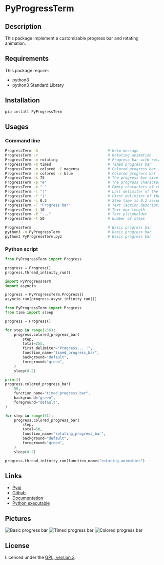 # PyProgressTerm

## Description

This package implement a customizable progress bar and rotating animation.

## Requirements
This package require:
 - python3
 - python3 Standard Library

## Installation
```bash
pip install PyProgressTerm
```

## Usages

### Command line
```bash
ProgressTerm -h                                # Help message
ProgressTerm -r                                # Rotating animation
ProgressTerm -m rotating                       # Progress bar with rotating animation
ProgressTerm -m timed                          # Timed progress bar
ProgressTerm -m colored -C magenta             # Colored progress bar (background magenta)
ProgressTerm -m colored -c blue                # Colored progress bar (foreground blue)
ProgressTerm -s 75                             # The progress bar size is 75 characters
ProgressTerm -p "#"                            # The progress characters of the progress bar
ProgressTerm -e " "                            # Empty characters of the progress bar
ProgressTerm -l "|"                            # Last delimiter of the progress bar
ProgressTerm -f "|"                            # First delimiter of the progress bar
ProgressTerm -i 0.2                            # Step time is 0.2 seconds
ProgressTerm -T "Progress bar"                 # Text (action description)
ProgressTerm -L 10                             # Text max length
ProgressTerm -P "..."                          # Text placeholder
ProgressTerm -t 50                             # Number of steps

ProgressTerm                                   # Basic progress bar
python3 -m PyProgressTerm                      # Basic progress bar
python3 PyProgressTerm.pyz                     # Basic progress bar
```

### Python script

```python
from PyProgressTerm import Progress

progress = Progress()
progress.thread_infinity_run()
```

```python
import PyProgressTerm
import asyncio

progress = PyProgressTerm.Progress()
asyncio.run(progress.async_infinity_run())
```

```python
from PyProgressTerm import Progress
from time import sleep

progress = Progress()

for step in range(256):
    progress.colored_progress_bar(
        step, 
        total=255, 
        first_delimiter="Progress... |", 
        function_name="timed_progress_bar", 
        background="default", 
        foreground="green",
    )
    sleep(0.2)

print()
progress.colored_progress_bar(
    50, 
    function_name="timed_progress_bar", 
    background="green", 
    foreground="default",
)

for step in range(51):
    progress.colored_progress_bar(
        step, 
        total=50, 
        function_name="rotating_progress_bar", 
        background="default", 
        foreground="green",
    )
    sleep(0.2)

progress.thread_infinity_run(function_name="rotating_animation")
```

## Links
 - [Pypi](https://pypi.org/project/PyProgressTerm)
 - [Github](https://github.com/mauricelambert/PyProgressTerm)
 - [Documentation](https://mauricelambert.github.io/info/python/code/PyProgressTerm.html)
 - [Python executable](https://mauricelambert.github.io/info/python/code/PyProgressTerm.pyz)

## Pictures

![Basic progress bar](https://mauricelambert.github.io/info/python/code/ProgressBar.png "Basic progress bar")
![Timed progress bar](https://mauricelambert.github.io/info/python/code/ProgressBarTimed.png "Timed progress bar")
![Colored progress bar](https://mauricelambert.github.io/info/python/code/ProgressBarColored.png "Colored progress bar")

## License
Licensed under the [GPL, version 3](https://www.gnu.org/licenses/).